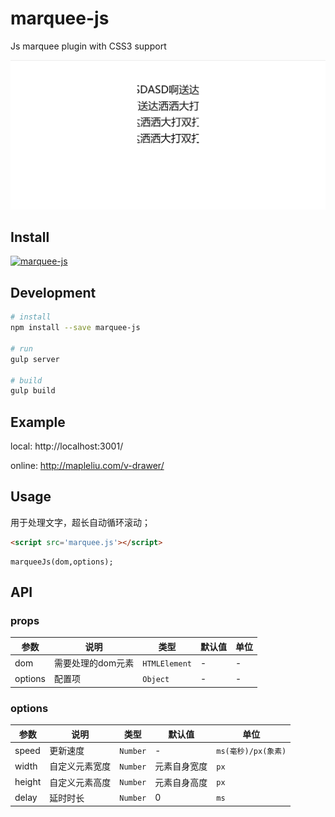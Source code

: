 # marquee-js
Js marquee plugin with CSS3 support

![demo](assets/sheet.jpg)

## Install

[![marquee-js](https://nodei.co/npm/marquee-js.png)](https://npmjs.org/package/marquee-js)

## Development

```bash
# install
npm install --save marquee-js

# run
gulp server

# build
gulp build
```

## Example

local: http://localhost:3001/

online: http://mapleliu.com/v-drawer/

## Usage

用于处理文字，超长自动循环滚动；

```html
<script src='marquee.js'></script>
```

```
marqueeJs(dom,options);
```

## API

### props

| 参数 | 说明 | 类型 | 默认值 | 单位 |
|-----------|-----------|-----------|-------------|-------------|
| dom | 需要处理的dom元素 | `HTMLElement` | - | - |
| options | 配置项 | `Object` | - | - |

### options

| 参数 | 说明 | 类型 | 默认值 | 单位 |
|-----------|-----------|-----------|-------------|-------------|
| speed | 更新速度 | `Number` | - | `ms(毫秒)/px(象素)` |
| width | 自定义元素宽度 | `Number` | 元素自身宽度 | `px` |
| height | 自定义元素高度 | `Number` | 元素自身高度 | `px` |
| delay | 延时时长 | `Number` | 0 | `ms` |